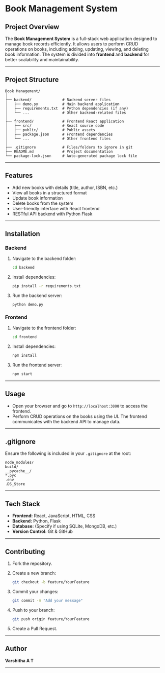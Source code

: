 # Book Management System

## Project Overview

The **Book Management System** is a full-stack web application designed to manage book records efficiently. It allows users to perform CRUD operations on books, including adding, updating, viewing, and deleting book information. The system is divided into **frontend** and **backend** for better scalability and maintainability.

---

## Project Structure

```
Book Management/
│
├── backend/              # Backend server files
│   ├── demo.py           # Main backend application
│   ├── requirements.txt  # Python dependencies (if any)
│   └── ...               # Other backend-related files
│
├── frontend/             # Frontend React application
│   ├── src/              # React source code
│   ├── public/           # Public assets
│   ├── package.json      # Frontend dependencies
│   └── ...               # Other frontend files
│
├── .gitignore            # Files/folders to ignore in git
├── README.md             # Project documentation
└── package-lock.json     # Auto-generated package lock file
```

---

## Features

* Add new books with details (title, author, ISBN, etc.)
* View all books in a structured format
* Update book information
* Delete books from the system
* User-friendly interface with React frontend
* RESTful API backend with Python Flask

---

## Installation

### Backend

1. Navigate to the backend folder:

   ```bash
   cd backend
   ```
2. Install dependencies:

   ```bash
   pip install -r requirements.txt
   ```
3. Run the backend server:

   ```bash
   python demo.py
   ```

### Frontend

1. Navigate to the frontend folder:

   ```bash
   cd frontend
   ```
2. Install dependencies:

   ```bash
   npm install
   ```
3. Run the frontend server:

   ```bash
   npm start
   ```

---

## Usage

* Open your browser and go to `http://localhost:3000` to access the frontend.
* Perform CRUD operations on the books using the UI. The frontend communicates with the backend API to manage data.

---

## .gitignore

Ensure the following is included in your `.gitignore` at the root:

```
node_modules/
build/
__pycache__/
*.pyc
.env
.DS_Store
```

---

## Tech Stack

* **Frontend:** React, JavaScript, HTML, CSS
* **Backend:** Python, Flask
* **Database:** (Specify if using SQLite, MongoDB, etc.)
* **Version Control:** Git & GitHub

---

## Contributing

1. Fork the repository.
2. Create a new branch:

   ```bash
   git checkout -b feature/YourFeature
   ```
3. Commit your changes:

   ```bash
   git commit -m "Add your message"
   ```
4. Push to your branch:

   ```bash
   git push origin feature/YourFeature
   ```
5. Create a Pull Request.

---

## Author

**Varshitha A T**

---

